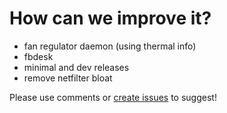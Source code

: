 # How can we improve it? #

  * fan regulator daemon (using thermal info)
  * fbdesk
  * minimal and dev releases
  * remove netfilter bloat

Please use comments or [create issues](http://code.google.com/p/odroid-wheezy-retro/issues/list) to suggest!